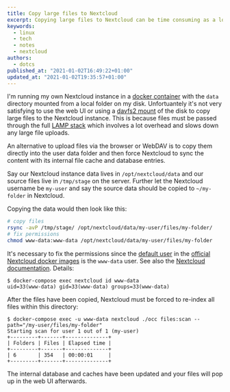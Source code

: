 ```yaml
---
title: Copy large files to Nextcloud
excerpt: Copying large files to Nextcloud can be time consuming as a lot overhead is involved in passing the files through the LAMP stack. This blog post shows how files can be copied directly in the underlying file system and how Nextcloud's caches can be invalidated to inform Nextcloud about the new files.
keywords:
  - linux
  - tech
  - notes
  - nextcloud
authors:
  - dotcs
published_at: "2021-01-02T16:49:22+01:00"
updated_at: "2021-01-02T19:35:57+01:00"
---
```


I'm running my own Nextcloud instance in a [docker container][nc-docker] with the `data` directory mounted from a local folder on my disk.
Unfortuantely it's not very satisfying to use the web UI or using a [davfs2 mount][nc-davfs2] of the disk to copy large files to the Nextcloud instance.
This is because files must be passed through the full [LAMP stack][lamp] which involves a lot overhead and slows down any large file uploads.

An alternative to upload files via the browser or WebDAV is to copy them directly into the user data folder and then force Nextcloud to sync the content with its internal file cache and database entries.

Say our Nextcloud instance data lives in `/opt/nextcloud/data` and our source files live in `/tmp/stage` on the server.
Further let the Nextcloud username be `my-user` and say the source data should be copied to `~/my-folder` in Nextcloud.

Copying the data would then look like this:

```bash
# copy files
rsync -avP /tmp/stage/ /opt/nextcloud/data/my-user/files/my-folder/
# fix permissions
chmod www-data:www-data /opt/nextcloud/data/my-user/files/my-folder
```

It's necessary to fix the permissions since the [default user][nc-default-user] in the [official Nextcloud docker images][nc-docker] is the `www-data` user.
See also the [Nextcloud documentation][nc-file-operations].
Details:

```console
$ docker-compose exec nextcloud id www-data
uid=33(www-data) gid=33(www-data) groups=33(www-data)
```

After the files have been copied, Nextcloud must be forced to re-index all files within this directory:

```console
$ docker-compose exec -u www-data nextcloud ./occ files:scan --path="/my-user/files/my-folder"
Starting scan for user 1 out of 1 (my-user)
+---------+-------+--------------+
| Folders | Files | Elapsed time |
+---------+-------+--------------+
| 6       | 354   | 00:00:01     |
+---------+-------+--------------+
```

The internal database and caches have been updated and your files will pop up in the web UI afterwards.

[nc-docker]: https://hub.docker.com/_/nextcloud/
[nc-davfs2]: https://docs.nextcloud.com/server/16/user_manual/files/access_webdav.html
[nc-default-user]: https://github.com/nextcloud/docker/blob/b23910be9215f8338aee419007feb70cdacb7741/20.0/apache/entrypoint.sh#L16
[nc-file-operations]: https://docs.nextcloud.com/server/stable/admin_manual/configuration_server/occ_command.html#file-operations
[lamp]: https://en.wikipedia.org/wiki/LAMP_%28software_bundle%29